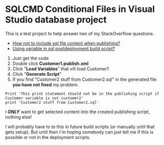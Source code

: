 # SQLCMD Conditional Files in Visual Studio database project

This is a test project to help answer two of my StackOverflow questions.

* [How not to include sql file content when publishing?](http://stackoverflow.com/questions/42846424/how-not-to-include-sql-file-content-when-publishing)
* [Using variable in sql postdeployment build script?](http://stackoverflow.com/questions/26178189/using-variable-in-sql-postdeployment-build-script)

 1. Just get the code
 2. Double click **Customer1.publish.xml** 
 3. Click "**Load Variables**" that vill load Customer1
 4. Click "**Generate Script**"
 5. If you find "Customer2 stuff from Customer2.sql" in the generated file **you have not fixed** my problem.
 ```
Print 'This print statement should not be in the publishing script if Customer variable is not customer2'
print 'Customer2 stuff from Customer2.sql'
```

 I ***ONLY*** want to get selected content into the created publishing script, nothing else!
 
 I will probably have to to this in future build scripts (or manually until that gets setup). But until then I´m hoping somebody can just tell me if this is possible or not in the deployment scripts.
 
